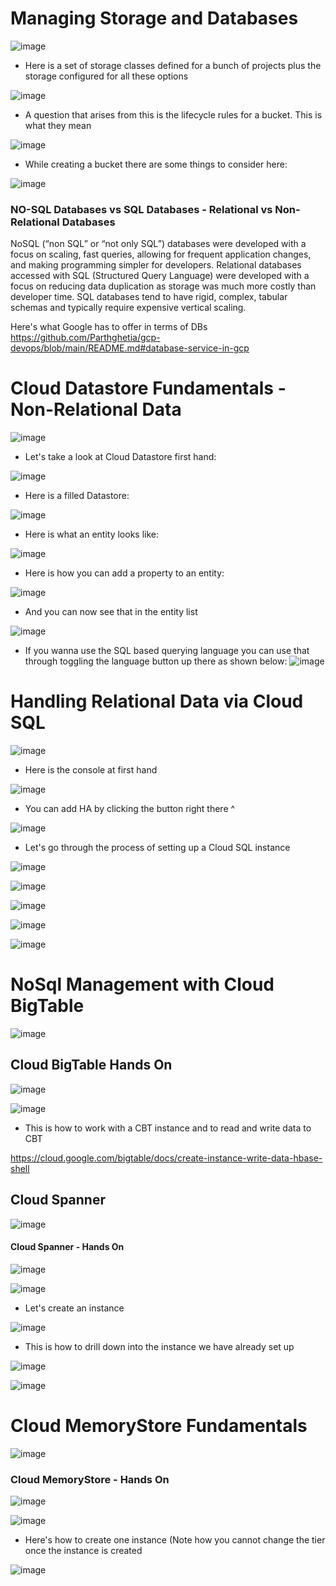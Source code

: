 # Managing Storage and Databases
![image](https://user-images.githubusercontent.com/43883264/180623070-c016f183-15e5-4fca-96c4-4a8f9dde2c9c.png)

- Here is a set of storage classes defined for a bunch of projects plus the storage configured for all these options


![image](https://user-images.githubusercontent.com/43883264/180623167-cfea3c40-4e7b-4fca-9e1d-b3710607103a.png)

- A question that arises from this is the lifecycle rules for a bucket. This is what they mean

![image](https://user-images.githubusercontent.com/43883264/180623180-669bd675-f608-47fc-b599-de8096729a2c.png)

- While creating a bucket there are some things to consider here:

![image](https://user-images.githubusercontent.com/43883264/180623230-91ee7bee-2bff-46ce-9e0a-e3df7c0e56fa.png)

 ### NO-SQL Databases vs SQL Databases - Relational vs Non-Relational Databases
 NoSQL (“non SQL” or “not only SQL”) databases were developed with a focus on scaling, fast queries, allowing for frequent application changes, and making programming simpler for developers. Relational databases accessed with SQL (Structured Query Language) were developed with a focus on reducing data duplication as storage was much more costly than developer time. SQL databases tend to have rigid, complex, tabular schemas and typically require expensive vertical scaling.
 
 Here's what Google has to offer in terms of DBs
 https://github.com/Parthghetia/gcp-devops/blob/main/README.md#database-service-in-gcp
 
 # Cloud Datastore Fundamentals - Non-Relational Data
 ![image](https://user-images.githubusercontent.com/43883264/180623552-8d24b562-421c-4548-9e57-fe3f7d314509.png)

- Let's take a look at Cloud Datastore first hand:

![image](https://user-images.githubusercontent.com/43883264/180623607-f970cdc3-c4b9-4627-b502-ecc86373b174.png)

- Here is a filled Datastore:

![image](https://user-images.githubusercontent.com/43883264/180623616-43559cba-4b7a-4154-861a-d976a51103c0.png)

- Here is what an entity looks like:

![image](https://user-images.githubusercontent.com/43883264/180623634-9b9de89b-21be-4d94-8925-124bca58b514.png)

- Here is how you can add a property to an entity:

![image](https://user-images.githubusercontent.com/43883264/180623684-08385dd6-deb6-4d78-974a-8b8c5f2335fb.png)

- And you can now see that in the entity list

![image](https://user-images.githubusercontent.com/43883264/180623693-2a087b64-d721-4343-9334-9124ec7a858d.png)

- If you wanna use the SQL based querying language you can use that through toggling the language button up there as shown below:
![image](https://user-images.githubusercontent.com/43883264/180623787-054d2144-aed6-45d1-b808-78e6c8cca893.png)


# Handling Relational Data via Cloud SQL

![image](https://user-images.githubusercontent.com/43883264/180624187-e91c33b4-20e7-4113-bb70-dd217fdf3642.png)


- Here is the console at first hand

![image](https://user-images.githubusercontent.com/43883264/180624230-2a100af6-fa84-454f-b12e-2c8822eb4253.png)

- You can add HA by clicking the button right there ^

![image](https://user-images.githubusercontent.com/43883264/180624251-5012827f-fa04-43cc-8574-17db24399560.png)

- Let's go through the process of setting up a Cloud SQL instance

![image](https://user-images.githubusercontent.com/43883264/180624275-9e03f884-7812-4547-a52e-0e5e25b7546c.png)

![image](https://user-images.githubusercontent.com/43883264/180624296-5e8a1e6d-5917-4931-8d4e-59365d1942af.png)

![image](https://user-images.githubusercontent.com/43883264/180624310-9d36f230-95cf-43a2-9460-555a475d0123.png)

![image](https://user-images.githubusercontent.com/43883264/180624314-3a5955c8-6960-40de-8c96-52d6df2aa79b.png)

![image](https://user-images.githubusercontent.com/43883264/180624330-3de2f195-730b-4e99-bb9f-bb5ee6f6da54.png)

# NoSql Management with Cloud BigTable
![image](https://user-images.githubusercontent.com/43883264/180624404-b0a67889-0fc4-4063-a123-6ab1389d2613.png)

## Cloud BigTable Hands On
![image](https://user-images.githubusercontent.com/43883264/180624495-3f3e56e0-0843-436c-92e0-a31edb1c0dc2.png)

![image](https://user-images.githubusercontent.com/43883264/180624512-7bd650cc-68c8-4295-bc5f-ae0e1fcf67c8.png)

- This is how to work with a CBT instance and to read and write data to CBT

https://cloud.google.com/bigtable/docs/create-instance-write-data-hbase-shell

## Cloud Spanner
![image](https://user-images.githubusercontent.com/43883264/180624619-3d1a8d16-7d82-4aee-aa96-89653e1ea982.png)

#### Cloud Spanner - Hands On
![image](https://user-images.githubusercontent.com/43883264/180624663-1c5bc787-47cb-4602-9ff1-f7d212f6563a.png)

![image](https://user-images.githubusercontent.com/43883264/180624668-c96c2fa0-04a4-4a29-9392-9eb862376a5a.png)
- Let's create an instance

![image](https://user-images.githubusercontent.com/43883264/180624759-46bff6b4-dc6c-4953-8996-2c7e89747f77.png)

- This is how to drill down into the instance we have already set up

![image](https://user-images.githubusercontent.com/43883264/180624774-f70c098d-82e6-4f6e-94a9-26defd8d0524.png)

![image](https://user-images.githubusercontent.com/43883264/180624759-46bff6b4-dc6c-4953-8996-2c7e89747f77.png)

# Cloud MemoryStore Fundamentals
![image](https://user-images.githubusercontent.com/43883264/180624807-3776eaea-a317-4419-b60f-09c081c790fd.png)

### Cloud MemoryStore - Hands On

![image](https://user-images.githubusercontent.com/43883264/180624819-bdf269c8-ebe4-4ba9-8473-1091a702c10e.png)

![image](https://user-images.githubusercontent.com/43883264/180624837-dab61ba4-e82d-4698-b777-7bed92bcce8c.png)

- Here's how to create one instance (Note how you cannot change the tier once the instance is created

![image](https://user-images.githubusercontent.com/43883264/180624899-2dced5a9-ef29-4fb3-8e10-c26ded65cc8b.png)
